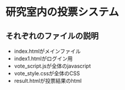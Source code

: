 # 研究室内の投票システム

## それぞれのファイルの説明

- index.htmlがメインファイル
- index1.htmlがログイン用
- vote_script.jsが全体のjavascript
- vote_style.cssが全体のCSS
- result.htmlが投票結果のhtml

